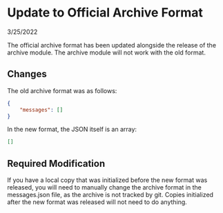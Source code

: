 # Update to Official Archive Format

3/25/2022

The official archive format has been updated alongside the release of the archive module. The archive module will not work with the old format.

## Changes

The old archive format was as follows:

```json
{
    "messages": []
}
```

In the new format, the JSON itself is an array:

```json
[]
```

## Required Modification

If you have a local copy that was initialized before the new format was released, you will need to manually change the archive format in the messages.json file, as the archive is not tracked by git. Copies initialized after the new format was released will not need to do anything.
